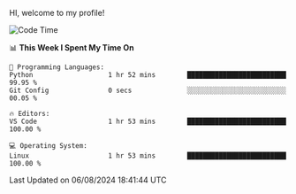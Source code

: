 HI, welcome to my profile!
<!--START_SECTION:waka-->
![Code Time](http://img.shields.io/badge/Code%20Time-1%2C869%20hrs%2011%20mins-blue)

📊 **This Week I Spent My Time On** 

```text
💬 Programming Languages: 
Python                   1 hr 52 mins        █████████████████████████   99.95 % 
Git Config               0 secs              ░░░░░░░░░░░░░░░░░░░░░░░░░   00.05 % 

🔥 Editors: 
VS Code                  1 hr 53 mins        █████████████████████████   100.00 % 

💻 Operating System: 
Linux                    1 hr 53 mins        █████████████████████████   100.00 % 
```


 Last Updated on 06/08/2024 18:41:44 UTC
<!--END_SECTION:waka-->
